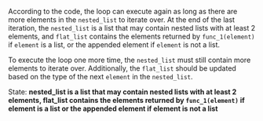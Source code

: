 According to the code, the loop can execute again as long as there are more elements in the `nested_list` to iterate over. At the end of the last iteration, the `nested_list` is a list that may contain nested lists with at least 2 elements, and `flat_list` contains the elements returned by `func_1(element)` if `element` is a list, or the appended element if `element` is not a list.

To execute the loop one more time, the `nested_list` must still contain more elements to iterate over. Additionally, the `flat_list` should be updated based on the type of the next `element` in the `nested_list`.

State: **nested_list is a list that may contain nested lists with at least 2 elements, flat_list contains the elements returned by `func_1(element)` if element is a list or the appended element if element is not a list**